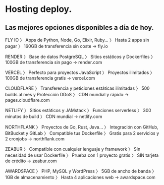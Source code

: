 # Hosting deploy.

## Las mejores opciones disponibles a día de hoy.

FLY IO
〉 Apps de Python, Node, Go, Elixir, Ruby...
〉 Hasta 2 apps sin pagar
〉 160GB de transferencia sin coste
→ fly․io

RENDER
〉 Base de datos PostgreSQL
〉 Sitios estáticos y Dockerfiles
〉 100GB de transferencia sin pago
→ render․com

VERCEL
〉 Perfecto para proyectos JavaScript
〉 Proyectos ilimitados
〉 100GB de transferencia gratis
→ vercel․com

CLOUDFLARE
〉 Transferencia y peticiones estáticas ilimitadas
〉 500 builds al mes y Protección DDoS
〉 CDN mundial y rápido
→ pages.cloudflare․com

NETLIFY
〉 Sitios estáticos y JAMstack
〉 Funciones serverless
〉 300 minutos de build
〉 CDN mundial
→ netlify․com

NORTHFLANK
〉 Proyectos de Go, Rust, Java...
〉 Integración con GitHub, BitBucket y GitLab
〉 Compatible tus Dockerfile
〉 Gratis para 2 servicios y 2 cronjobs
→ northflank․com

ZEABUR
〉 Compatible con cualquier lenguaje y framework
〉 Sin necesidad de usar Dockerfile
〉 Prueba con 1 proyecto gratis
〉 SIN tarjeta de crédito
→ zeabur․com

AWARDSPACE
〉 PHP, MySQL y WordPress
〉 5GB de ancho de banda
〉 1GB de almacenamiento
〉 Hasta 4 aplicaciones web
→ awardspace․com
